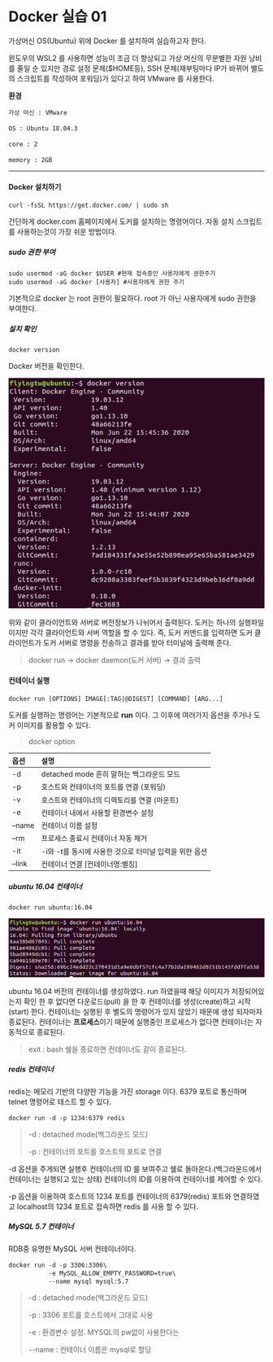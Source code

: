 # Docker 실습 01

 가상머신 OS(Ubuntu) 위에 Docker 를 설치하여 실습하고자 한다. 

윈도우의 WSL2 를 사용하면 성능이 조금 더 향상되고 가상 머신의 무분별한 자원 낭비를 줄일 순 있지만 경로 설정 문제($HOME등), SSH 문제(재부팅마다 IP가 바뀌어 별도의 스크립트를 작성하여 포워딩)가 있다고 하여 VMware 를 사용한다.



**환경**

`가상 머신 : VMware`

`OS : Ubuntu 18.04.3`

`core : 2`

`memory : 2GB`

------

#### Docker 설치하기

```shell
curl -fsSL https://get.docker.com/ | sudo sh
```

간단하게 docker.com 홈페이지에서 도커를 설치하는 명령어이다. 자동 설치 스크립트를 사용하는것이 가장 쉬운 방법이다.



##### sudo 권한 부여

```shell
sudo usermod -aG docker $USER #현재 접속중인 사용자에게 권한주기
sudo usermod -aG docker [사용자] #사용자에게 권한 주기
```

 기본적으로 docker 는 root 권한이 필요하다. root 가 아닌 사용자에게 sudo 권한을 부여한다.



##### 설치 확인

```shell
docker version
```

 Docker 버전을 확인한다. 

![도커_버전확인](../img//docker-version.JPG)

위와 같이 클라이언트와 서버로 버전정보가 나뉘어서 출력된다. 도커는 하나의 실행파일이지만 각각 클라이언트와 서버 역할을 할 수 있다. 즉, 도커 커맨드를 입력하면 도커 클라이언트가 도커 서버로 명령을 전송하고 결과를 받아 터미널에 출력해 준다.

> docker run -> docker daemon(도커 서버) -> 결과 출력



#### 컨테이너 실행

```shell
docker run [OPTIONS] IMAGE[:TAG|@DIGEST] [COMMAND] [ARG...]
```

 도커를 실행하는 명령어는 기본적으로 **run** 이다. 그 이후에 여러가지 옵션을 주거나 도커 이미지를 활용할 수 있다. 



> docker option

| 옵션  | 설명                                                   |
| :---- | :----------------------------------------------------- |
| -d    | detached mode 흔히 말하는 백그라운드 모드              |
| -p    | 호스트와 컨테이너의 포트를 연결 (포워딩)               |
| -v    | 호스트와 컨테이너의 디렉토리를 연결 (마운트)           |
| -e    | 컨테이너 내에서 사용할 환경변수 설정                   |
| –name | 컨테이너 이름 설정                                     |
| –rm   | 프로세스 종료시 컨테이너 자동 제거                     |
| -it   | -i와 -t를 동시에 사용한 것으로 터미널 입력을 위한 옵션 |
| –link | 컨테이너 연결 [컨테이너명:별칭]                        |



##### ubuntu 16.04  컨테이너

```shell
docker run ubuntu:16.04
```

![](../img/ubuntu-container.PNG)

 ubuntu 16.04 버전의 컨테이너를 생성하였다. run 하였을때 해당 이미지가 저장되어있는지 확인 한 후 없다면 다운로드(pull) 을 한 후 컨테이너를 생성(create)하고 시작(start) 한다. 컨테이너는 실행된 후 별도의 명령어가 있지 않았기 때문에 생성 되자마자 종료된다. 컨테이너는 **프로세스**이기 때문에 실행중인 프로세스가 없다면 컨테이너는 자동적으로 종료된다.

> exit : bash 쉘을 종료하면 컨테이너도 같이 종료된다.



##### redis 컨테이너

 redis는 메모리 기반의 다양한 기능을 가진 storage 이다. 6379 포트로 통신하며 telnet 명령어로 테스트 할 수 있다. 

```shell
docker run -d -p 1234:6379 redis
```

>   -d : detached mode(백그라운드 모드)
>
>   -p : 컨테이너의 포트를 호스트의 포트로 연결



 -d 옵션을 주게되면 실행후 컨테이너의 ID 를 보여주고 쉘로 돌아온다.(백그라운드에서 컨테이너는 실행되고 있는 상태) 컨테이너의 ID를 이용하여 컨테이너를 제어할 수 있다. 



 -p 옵션을 이용하여 호스트의 1234 포트를 컨테이너의 6379(redis) 포트와 연결하였고 localhost의 1234 포트로 접속하면 redis 를 사용 할 수 있다.







##### MySQL 5.7 컨테이너

 RDB중 유명한 MySQL 서버 컨테이너이다.

```shell
docker run -d -p 3306:3306\
		   -e MySQL_ALLOW_EMPTY_PASSWORD=true\
		   --name mysql mysql:5.7
```

>   -d : detached mode(백그라운드 모드)
>
>   -p : 3306 포트를 호스트에서 그대로 사용
>
>   -e : 환경변수 설정. MYSQL의 pw없이 사용한다는 
>
>   --name : 컨테이너 이름은 mysql로 할당

